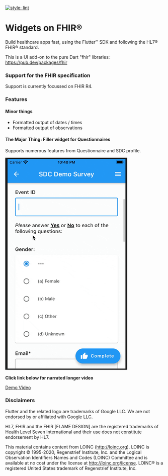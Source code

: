 [![style: lint](https://img.shields.io/badge/style-lint-4BC0F5.svg)](https://pub.dev/packages/lint)

# Widgets on FHIR®
Build healthcare apps fast, using the Flutter™ SDK and following the HL7® FHIR® standard.

This is a UI add-on to the pure Dart "fhir" libraries: https://pub.dev/packages/fhir

### Support for the FHIR specification
Support is currently focussed on FHIR R4.

### Features
#### Minor things
* Formatted output of dates / times
* Formatted output of observations

#### The Major Thing: Filler widget for Questionnaires

Supports numerous features from Questionnaire and SDC profile.

![Screenshot](./doc/png/github-teaser.gif)

**Click link below for narrated longer video**

[Demo Video](https://github.com/tiloc/fire_widgets/blob/f53a13cbecb707c51534b4bacdd52d72be291506/doc/movies/sdc-example.mp4)

### Disclaimers
Flutter and the related logo are trademarks of Google LLC. We are not endorsed by or affiliated with Google LLC.

HL7, FHIR and the FHIR [FLAME DESIGN] are the registered trademarks of Health Level Seven International and their use does not constitute endorsement by HL7.

This material contains content from LOINC (http://loinc.org). LOINC is copyright © 1995-2020, Regenstrief Institute, Inc. and the Logical Observation Identifiers Names and Codes (LOINC) Committee and is available at no cost under the license at http://loinc.org/license. LOINC® is a registered United States trademark of Regenstrief Institute, Inc.
